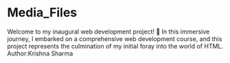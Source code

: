 # Media_Files
Welcome to my inaugural web development project! 🚀 In this immersive journey, I embarked on a comprehensive web development course, and this project represents the culmination of my initial foray into the world of HTML.
Author:Krishna Sharma
